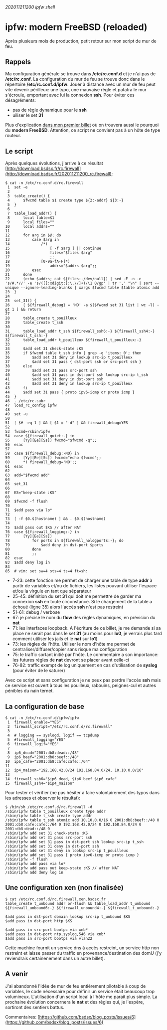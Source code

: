 ###### 202011211200 ipfw shell
# ipfw: modern FreeBSD (reloaded)

Après plusieurs mois de production, petit retour sur mon script de mur de feu.

## Rappels

Ma configuration générale se trouve dans **/etc/rc.conf.d** et je n'ai pas de **/etc/rc.conf**. La configuration du mur de feu se trouve donc dans le répertoire **/etc/rc.conf.d/ipfw**. Jouer à distance avec un mur de feu peut vite devenir périlleux: une typo, une mauvaise règle et patatra le mur s'écroule, emportant avec lui la connexion **ssh**. Pour éviter ces désagréments:

- pas de règle dynamique pour le **ssh**
- uiliser le set **31**

Plus d'explication [dans mon premier billet](http://blog.bsdsx.fr/2020/01/2020-01-10_ipfw_table.md.html) où on trouvera aussi le pourquoi du **modern FreeBSD**. Attention, ce script ne convient pas à un hôte de type routeur.

## Le script

Après quelques évolutions, j'arrive à ce résultat [http://download.bsdsx.fr/rc.firewall](http://download.bsdsx.fr/202011211200_rc.firewall):

    $ cat -n /etc/rc.conf.d/rc.firewall
     1	set -e
     2	
     3	table_create() {
     4		$fwcmd table $1 create type ${2:-addr} ${3:-}
     5	}
     6	
     7	table_load_addr() {
     8		local table=$1
     9		local files=""
    10		local addrs=""
    11	
    12		for arg in $@; do
    13			case $arg in
    14				/*)
    15					[ -f $arg ] || continue
    16					files="$files $arg"
    17					;;
    18				[0-9a-fA-F]*)
    19					addrs="$addrs $arg";;
    20			esac
    21		done
    22		(echo $addrs; cat ${files:-/dev/null}) | sed -E -n -e 's/#.*//' -e 's/([[:xdigit:]:\.\/]+)/\1 0/gp' | tr ',' "\n" | sort --unique --ignore-leading-blanks | xargs $fwcmd table $table atomic add
    23	}
    24	
    25	set_31() {
    26		[ ${firewall_debug} = 'NO' -a $($fwcmd set 31 list | wc -l) -gt 1 ] && return
    27	
    28		table_create t_pouilleux
    29		table_create t_ssh
    30	
    31		table_load_addr t_ssh ${firewall_ssh6:-} ${firewall_ssh4:-} ${firewall_t_ssh:-}
    32		table_load_addr t_pouilleux ${firewall_t_pouilleux:-}
    33	
    34		$add set 31 check-state :KS
    35		if $fwcmd table t_ssh info | grep -q 'items: 0'; then
    36			$add set 31 deny in lookup src-ip t_pouilleux
    37			$add set 31 pass { dst-port ssh or src-port ssh }
    38		else
    39			$add set 31 pass src-port ssh
    40			$add set 31 pass in dst-port ssh lookup src-ip t_ssh
    41			$add set 31 deny in dst-port ssh
    42			$add set 31 deny in lookup src-ip t_pouilleux
    43		fi
    44		$add set 31 pass { proto ipv6-icmp or proto icmp }
    45	}
    46	. /etc/rc.subr
    47	load_rc_config ipfw
    48	
    49	set -u
    50	
    51	[ $# -eq 1 ] && [ $1 = "-d" ] && firewall_debug=YES
    52	
    53	fwcmd=/sbin/ipfw
    54	case ${firewall_quiet:-} in
    55		[Yy][Ee][Ss]) fwcmd="$fwcmd -q";;
    56	esac
    57	
    58	case ${firewall_debug:-NO} in
    59		[Yy][Ee][Ss]) fwcmd="echo $fwcmd";;
    60		*) firewall_debug='NO';;
    61	esac
    62	
    63	add="$fwcmd add"
    64	
    65	set_31
    66	
    67	KS="keep-state :KS"
    68	
    69	$fwcmd -f flush
    70	
    71	$add pass via lo*
    72	
    73	[ -f $0.$(hostname) ] && . $0.$(hostname)
    74	
    75	$add pass out $KS // after NAT
    76	case ${firewall_logging:-} in
    77	    [Yy][Ee][Ss])
    78			for ports in ${firewall_nologports:-}; do
    79				$add deny in dst-port $ports
    80			done
    81			;;
    82	esac
    83	$add deny log in
    84	
    85	# vim: set sw=4 sts=4 ts=4 ft=sh:

- 7-23: cette fonction me permet de charger une table de type **addr** à partir de variables et/ou de fichiers, les listes pouvant utiliser l'espace et/ou la virgule en tant que séparateur
- 25-45: définition du set **31** qui doit me permettre de garder ma connexion **ssh** en toute circonstance. Si le chargement de la table a échoué (ligne 35) alors l'accès **ssh** n'est pas restreint
- 51-61: debug / verbose
- 67: je précise le nom du **flow** des règles dynamiques, en prévision du **nat**
- 71: les interfaces loopback. A l'écriture de ce billet, je me demande si sa place ne serait pas dans le set **31** (au moins pour **lo0**, je verrais plus tard comment utiliser les jails et le **nat** sur **lo1**)
- 73: les règles de l'hôte. Utiliser le nom d'hôte me permet de centraliser/diffuser/copier sans risque ma configuration
- 75: le traffic sortant initié par l'hôte. Le commentaire a son importance: les futures règles de **nat** devront se placer avant celle-ci
- 76-82: traffic exempt de log uniquement en cas d'utilisation de **syslog** (pour éviter de le saturer)

Avec ce script et sans configuration je ne peux pas perdre l'accès **ssh** mais ce service est ouvert à tous les pouilleux, rabouins, peignes-cul et autres pénibles du nain ternet.

## La configuration de base

    $ cat -n /etc/rc.conf.d/ipfw/ipfw
     1  firewall_enable="YES"
     2  firewall_script="/etc/rc.conf.d/rc.firewall"
     3
     4  # logging == syslogd, logif == tcpdump
     5  #firewall_logging="YES"
     6  firewall_logif="YES"
     7
     8  ip6_dead="2001:db8:dead::/48"
     9  ip6_beef="2001:db8:beef::/48"
    10  ip6_cafe="2001:db8:cafe:cafe::/64"
    11
    12  ip4_maison="192.168.42.0/24 192.168.84.0/24, 10.10.0.0/16"
    13
    14  firewall_ssh6="$ip6_dead, $ip6_beef $ip6_cafe"
    15  firewall_ssh4="$ip4_maison"

Pour tester et vérifier (ne pas hésiter à faire volontairement des typos dans les adresses et observer le résultat):

    $ /bin/sh /etc/rc.conf.d/rc.firewall -d
    /sbin/ipfw table t_pouilleux create type addr
    /sbin/ipfw table t_ssh create type addr
    /sbin/ipfw table t_ssh atomic add 10.10.0.0/16 0 2001:db8:beef::/48 0 2001:db8:cafe:cafe::/64 0 192.168.42.0/24 0 192.168.84.0/24 0 2001:db8:dead::/48 0
    /sbin/ipfw add set 31 check-state :KS
    /sbin/ipfw add set 31 pass src-port ssh
    /sbin/ipfw add set 31 pass in dst-port ssh lookup src-ip t_ssh
    /sbin/ipfw add set 31 deny in dst-port ssh
    /sbin/ipfw add set 31 deny in lookup src-ip t_pouilleux
    /sbin/ipfw add set 31 pass { proto ipv6-icmp or proto icmp }
    /sbin/ipfw -f flush
    /sbin/ipfw add pass via lo*
    /sbin/ipfw add pass out keep-state :KS // after NAT
    /sbin/ipfw add deny log in

## Une configuration xen (non finalisée)

    $ cat /etc/rc.conf.d/rc.firewall.xen.bsdsx.fr
    table_create t_unbound addr or-flush && table_load_addr t_unbound ${firewall_unbound6:-} ${firewall_unbound4:-} ${firewall_t_unbound:-}
    
    $add pass in dst-port domain lookup src-ip t_unbound $KS
    $add pass in dst-port http $KS
    
    $add pass in src-port bootpc via xnb*
    $add pass in dst-port ntp,syslog,546 via xnb*
    $add pass in src-port bootps via vlan22

Cette machine fournit un service dns à accès restreint, un service http non restreint et laisse passer du traffic en provenance/destination des domU (j'y reviendrais certainenement dans un autre billet).

## A venir

J'ai abandonné l'idée de mur de feu entièrement pilotable à coup de variables, le code nécessaire pour définir un service était beaucoup trop volumineux. L'utilisation d'un script local à l'hôte me parait plus simple. La prochaine évolution concernera le **nat** et des règles qui, je l'espère, sortiront des sentiers battus.

Commentaires: [https://github.com/bsdsx/blog_posts/issues/6](https://github.com/bsdsx/blog_posts/issues/6)
